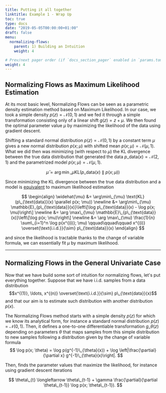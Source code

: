 ```yaml
---
title: Putting it all together
linktitle: Example 1 - Wrap Up
toc: true
type: docs
date: "2019-05-05T00:00:00+01:00"
draft: false
menu:
  normalizing-flows:
    parent: 1) Building an Intuition
    weight: 4

# Prev/next pager order (if `docs_section_pager` enabled in `params.toml`)
weight: 4
---
```


## Normalizing Flows as Maximum Likelihood Estimation

At its most basic level, Normalizing Flows can be seen as a parametric density estimation method based on Maximum Likelihood. In our case, we took a simple density $p(z) = \mathcal{N}(0, 1)$ and we fed it through a simple transformation consisting only of a linear shift $g(z) = z + \mu$. We then found the optimal parameter value $\mu$ by maximizing the likelihood of the data using gradient descent. 

Shifting a standard normal distribution $p(z) = \mathcal{N}(0, 1)$ by a constant term $\mu$ gives a new normal distribution $p(x; \mu)$ with shifted mean $p(x; \mu) = \mathcal{N}(\mu, 1)$. What we did then was minimizing (with respect to $\mu$) the KL divergence between the true data distribution that generated the data $p\_{\text{data}}(x) = \mathcal{N}(2, 1)$ and the parametrized model $p(x; \mu) = \mathcal{N}(\mu, 1)$.  

$$
\widehat{\mu} = \arg\min\_{\mu} \text{KL}(p\_{\text{data}}(x) \parallel p(x; \mu))
$$

Since minimizing the KL divergence between the true data distribution and a model is [equivalent](https://www.jessicayung.com/maximum-likelihood-as-minimising-kl-divergence/) to maximum likelihood estimation

$$
\begin{align}
  \widehat{\mu} 
  &= \arg\min\_{\mu} \text{KL}(p\_{\text{data}}(x) \parallel p(x; \mu)) \newline
  &= \arg\min\_{\mu} \mathbb{E}_{p\_{\text{data}}(x)}\left\[\log p\_{\text{data}}(x) - \log p(x; \mu)\right\] \newline
  &= \arg \max\_{\mu} \mathbb{E}\_{p\_{\text{data}}(x)}\left\[\log p(x; \mu)\right\] \newline
  &= \arg \max\_{\mu} \frac{1}{n} \sum\_{i=1}^n \log p(x^{(i)}; \mu) \qquad\qquad\qquad x^{(i)} \overset{\text{i.i.d.}}{\sim} p\_{\text{data}}(x) 
\end{align}
$$

and since the likelihood is tractable thanks to the change of variable formula, we can essentially fit $\mu$ by maximum likelihood. 


---


## Normalizing Flows in the General Univariate Case
Now that we have build some sort of intuition for normalizing flows, let's put everything together. Suppose that we have i.i.d. samples from a data distribution 
$$x^{(1)}, \ldots, x^{(n)} \overset{\text{i.i.d.}}{\sim} p\_{\text{data}}(x)$$
and that our aim is to estimate such distribution with another distribution $p(x)$. 

The Normalizing Flows method starts with a simple density $p(z)$ for which we know its analytical form, for instance a standard normal distribution $p(z) = \mathcal{N}(0, 1)$. Then, it defines a one-to-one differentiable transformation $g\_{\theta}(z)$ depending on parameters $\theta$ that maps samples from this simple distribution to new samples following a distribution given by the change of variable formula
$$
\log p(x; \theta) = \log p(g^{-1}\_{\theta}(x)) + \log \left|\frac{\partial}{\partial x} g^{-1}\_{\theta}(x)\right|.
$$

Then, finds the parameter values that maximize the likelihood, for instance using gradient descent iterations

$$
\theta\_{t} \longleftarrow \theta\_{t-1} + \gamma \frac{\partial}{\partial \theta\_{t-1}} \log p(x; \theta\_{t-1}).
$$
